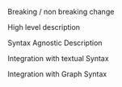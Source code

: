 Breaking / non breaking change

High level description

Syntax Agnostic Description

Integration with textual Syntax

Integration with Graph Syntax
